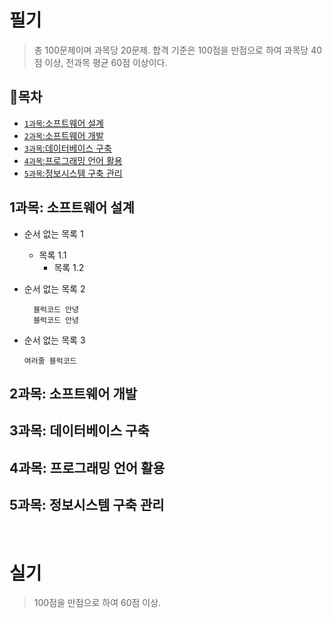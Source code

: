 # 필기
> 총 100문제이며 과목당 20문제. 합격 기준은 100점을 만점으로 하여 과목당 40점 이상, 전과목 평균 60점 이상이다.
## 🚩목차
- [`1과목`:소프트웨어 설계](#1과목-소프트웨어-설계)
- [`2과목`:소프트웨어 개발](#2과목-소프트웨어-개발)
- [`3과목`:데이터베이스 구축](#3과목-데이터베이스-구축)
- [`4과목`:프로그래밍 언어 활용](#4과목-프로그래밍-언어-활용)
- [`5과목`:정보시스템 구축 관리](#5과목-정보시스템-구축-관리)

## 1과목: 소프트웨어 설계
- 순서 없는 목록 1
    - 목록 1.1
        - 목록 1.2
- 순서 없는 목록 2
  
        블럭코드 안녕
        블럭코드 안녕
- 순서 없는 목록 3
    ```
    여러줄 블럭코드
    ```
        
          
## 2과목: 소프트웨어 개발

## 3과목: 데이터베이스 구축

## 4과목: 프로그래밍 언어 활용

## 5과목: 정보시스템 구축 관리

<br>

# 실기
> 100점을 만점으로 하여 60점 이상.
